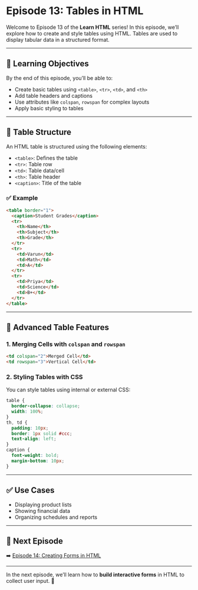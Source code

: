 # Episode 13: Tables in HTML

Welcome to Episode 13 of the **Learn HTML** series! In this episode, we’ll explore how to create and style tables using HTML. Tables are used to display tabular data in a structured format.

---

## 🧠 Learning Objectives

By the end of this episode, you’ll be able to:

- Create basic tables using `<table>`, `<tr>`, `<td>`, and `<th>`
- Add table headers and captions
- Use attributes like `colspan`, `rowspan` for complex layouts
- Apply basic styling to tables

---

## 🧱 Table Structure

An HTML table is structured using the following elements:

- `<table>`: Defines the table
- `<tr>`: Table row
- `<td>`: Table data/cell
- `<th>`: Table header
- `<caption>`: Title of the table

### ✅ Example

```html
<table border="1">
  <caption>Student Grades</caption>
  <tr>
    <th>Name</th>
    <th>Subject</th>
    <th>Grade</th>
  </tr>
  <tr>
    <td>Varun</td>
    <td>Math</td>
    <td>A</td>
  </tr>
  <tr>
    <td>Priya</td>
    <td>Science</td>
    <td>B+</td>
  </tr>
</table>
```

---

## 🧩 Advanced Table Features

### 1. **Merging Cells with `colspan` and `rowspan`**

```html
<td colspan="2">Merged Cell</td>
<td rowspan="3">Vertical Cell</td>
```

### 2. **Styling Tables with CSS**

You can style tables using internal or external CSS:

```css
table {
  border-collapse: collapse;
  width: 100%;
}
th, td {
  padding: 10px;
  border: 1px solid #ccc;
  text-align: left;
}
caption {
  font-weight: bold;
  margin-bottom: 10px;
}
```

---

## ✅ Use Cases

- Displaying product lists
- Showing financial data
- Organizing schedules and reports

---

## 🔗 Next Episode

➡️ [Episode 14: Creating Forms in HTML](../Episode_14/Readme.md)

---

In the next episode, we’ll learn how to **build interactive forms** in HTML to collect user input. 📝